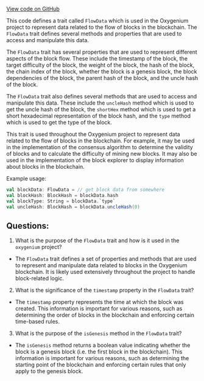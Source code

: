 [View code on GitHub](https://github.com/oxygenium/oxygenium/protocol/src/main/scala/org/oxygenium/protocol/model/FlowData.scala)

This code defines a trait called `FlowData` which is used in the Oxygenium project to represent data related to the flow of blocks in the blockchain. The `FlowData` trait defines several methods and properties that are used to access and manipulate this data.

The `FlowData` trait has several properties that are used to represent different aspects of the block flow. These include the timestamp of the block, the target difficulty of the block, the weight of the block, the hash of the block, the chain index of the block, whether the block is a genesis block, the block dependencies of the block, the parent hash of the block, and the uncle hash of the block.

The `FlowData` trait also defines several methods that are used to access and manipulate this data. These include the `uncleHash` method which is used to get the uncle hash of the block, the `shortHex` method which is used to get a short hexadecimal representation of the block hash, and the `type` method which is used to get the type of the block.

This trait is used throughout the Oxygenium project to represent data related to the flow of blocks in the blockchain. For example, it may be used in the implementation of the consensus algorithm to determine the validity of blocks and to calculate the difficulty of mining new blocks. It may also be used in the implementation of the block explorer to display information about blocks in the blockchain.

Example usage:

```scala
val blockData: FlowData = // get block data from somewhere
val blockHash: BlockHash = blockData.hash
val blockType: String = blockData.`type`
val uncleHash: BlockHash = blockData.uncleHash(0)
```
## Questions: 
 1. What is the purpose of the `FlowData` trait and how is it used in the `oxygenium` project?
- The `FlowData` trait defines a set of properties and methods that are used to represent and manipulate data related to blocks in the Oxygenium blockchain. It is likely used extensively throughout the project to handle block-related logic.

2. What is the significance of the `timestamp` property in the `FlowData` trait?
- The `timestamp` property represents the time at which the block was created. This information is important for various reasons, such as determining the order of blocks in the blockchain and enforcing certain time-based rules.

3. What is the purpose of the `isGenesis` method in the `FlowData` trait?
- The `isGenesis` method returns a boolean value indicating whether the block is a genesis block (i.e. the first block in the blockchain). This information is important for various reasons, such as determining the starting point of the blockchain and enforcing certain rules that only apply to the genesis block.
